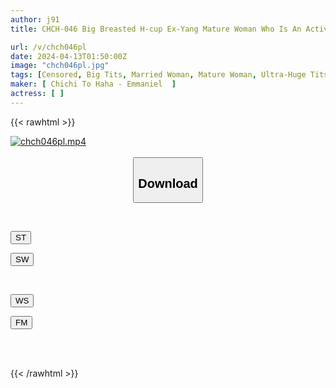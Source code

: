```yaml
---
author: j91
title: CHCH-046 Big Breasted H-cup Ex-Yang Mature Woman Who Is An Active Truck Driver, Tenjo Tenka Yuiga Dokuson DEBUT!

url: /v/chch046pl
date: 2024-04-13T01:50:00Z
image: "chch046pl.jpg"
tags: [Censored, Big Tits, Married Woman, Mature Woman, Ultra-Huge Tits	]
maker: [ Chichi To Haha - Emmaniel  ]
actress: [ ]
---
```



{{< rawhtml >}}

<div class="video" data-videoid="zp7zmRqR70iGr2">
    <a href="javascript:;">
        <img src="/v/chch046pl/chch046pl.jpg" width="WIDTH" height="HEIGHT" alt="chch046pl.mp4" loading="lazy">
    </a>
</div>

<script type="text/javascript" src="https://j91.asia/asset/on-demand-st.js"></script>

<br>
  <link rel="stylesheet" href="https://j91.asia/asset/bs5.css">
  
  <center>
  <button class="btn btn-primary" type="button" data-bs-toggle="collapse" data-bs-target=".multi-collapse" aria-expanded="false" aria-controls="multiCollapseExample1 multiCollapseExample2"><h2>Download</h2></button></center>
</p>
<div class="row">
  <div class="col">
    <div class="collapse multi-collapse" id="multiCollapseExample1">
      <div class="card card-body">
	      	      <br>
<div class="buttons">  
<p><a href="https://streamtape.to/v/zp7zmRqR70iGr2" target="_blank"><button class="btn-hover color-3"><i class="fa fa-download"></i> ST</button></a></p>
<p><a href="https://asnwish.com/6ngc3yxkxfe5" target="_blank"><button class="btn-hover color-2"><i class="fa fa-download"></i> SW</button></a></p></div>
    </div>
  </div>
</div>
  <div class="col">
    <div class="collapse multi-collapse" id="multiCollapseExample2">
      <div class="card card-body">
	      <br>
<div class="buttons">
<p><a href="https://wolfstream.tv/ajgjezf062bi"><button class="btn-hover color-9"><i class="fa fa-download"></i> WS</button></a></p>
<p><a href="https://filemoon.sx/d/pybnmtf3wbhy"><button class="btn-hover color-8"><i class="fa fa-download"></i> FM</button></a></p></div>
<br><br>
      </div>
    </div>
  </div>
</div>

{{< /rawhtml >}}